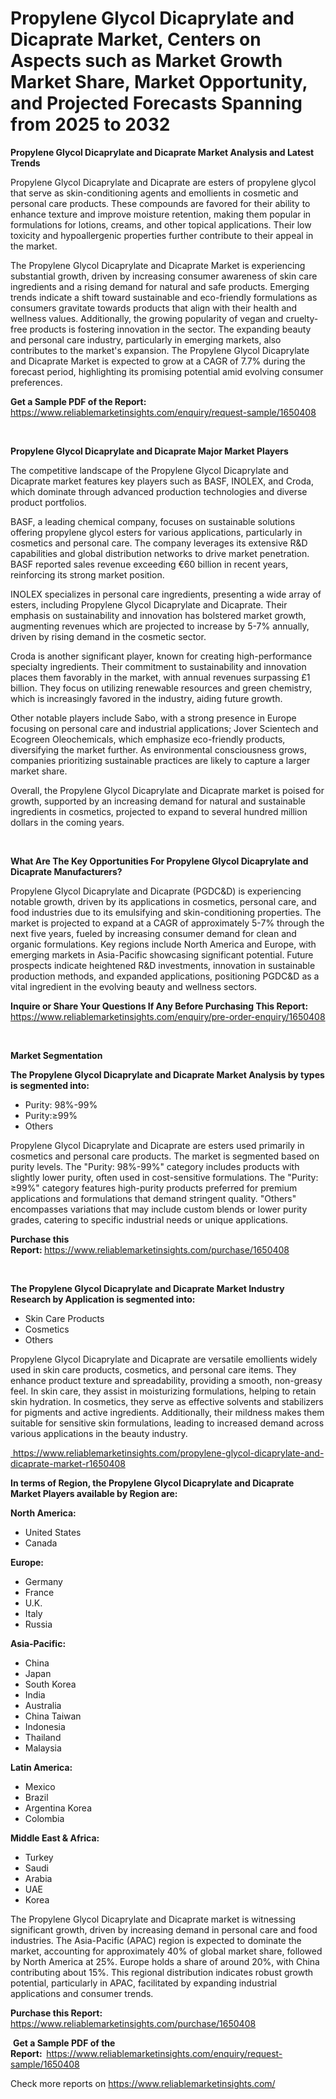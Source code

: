 <p><h1>Propylene Glycol Dicaprylate and Dicaprate Market, Centers on Aspects such as Market Growth Market Share, Market Opportunity, and Projected Forecasts Spanning from 2025 to 2032</h1></p><p><strong>Propylene Glycol Dicaprylate and Dicaprate Market Analysis and Latest Trends</strong></p>
<p><p>Propylene Glycol Dicaprylate and Dicaprate are esters of propylene glycol that serve as skin-conditioning agents and emollients in cosmetic and personal care products. These compounds are favored for their ability to enhance texture and improve moisture retention, making them popular in formulations for lotions, creams, and other topical applications. Their low toxicity and hypoallergenic properties further contribute to their appeal in the market.</p><p>The Propylene Glycol Dicaprylate and Dicaprate Market is experiencing substantial growth, driven by increasing consumer awareness of skin care ingredients and a rising demand for natural and safe products. Emerging trends indicate a shift toward sustainable and eco-friendly formulations as consumers gravitate towards products that align with their health and wellness values. Additionally, the growing popularity of vegan and cruelty-free products is fostering innovation in the sector. The expanding beauty and personal care industry, particularly in emerging markets, also contributes to the market's expansion. The Propylene Glycol Dicaprylate and Dicaprate Market is expected to grow at a CAGR of 7.7% during the forecast period, highlighting its promising potential amid evolving consumer preferences.</p></p>
<p><strong>Get a Sample PDF of the Report:&nbsp;</strong> <a href="https://www.reliablemarketinsights.com/enquiry/request-sample/1650408?utm_campaign=2769&utm_medium=2&utm_source=Github&utm_content=ia&utm_term=23032025&utm_id=propylene-glycol-dicaprylate-and-dicaprate">https://www.reliablemarketinsights.com/enquiry/request-sample/1650408</a></p>
<p>&nbsp;</p>
<p><strong>Propylene Glycol Dicaprylate and Dicaprate Major Market Players</strong></p>
<p><p>The competitive landscape of the Propylene Glycol Dicaprylate and Dicaprate market features key players such as BASF, INOLEX, and Croda, which dominate through advanced production technologies and diverse product portfolios. </p><p>BASF, a leading chemical company, focuses on sustainable solutions offering propylene glycol esters for various applications, particularly in cosmetics and personal care. The company leverages its extensive R&D capabilities and global distribution networks to drive market penetration. BASF reported sales revenue exceeding €60 billion in recent years, reinforcing its strong market position.</p><p>INOLEX specializes in personal care ingredients, presenting a wide array of esters, including Propylene Glycol Dicaprylate and Dicaprate. Their emphasis on sustainability and innovation has bolstered market growth, augmenting revenues which are projected to increase by 5-7% annually, driven by rising demand in the cosmetic sector.</p><p>Croda is another significant player, known for creating high-performance specialty ingredients. Their commitment to sustainability and innovation places them favorably in the market, with annual revenues surpassing £1 billion. They focus on utilizing renewable resources and green chemistry, which is increasingly favored in the industry, aiding future growth.</p><p>Other notable players include Sabo, with a strong presence in Europe focusing on personal care and industrial applications; Jover Scientech and Ecogreen Oleochemicals, which emphasize eco-friendly products, diversifying the market further. As environmental consciousness grows, companies prioritizing sustainable practices are likely to capture a larger market share.</p><p>Overall, the Propylene Glycol Dicaprylate and Dicaprate market is poised for growth, supported by an increasing demand for natural and sustainable ingredients in cosmetics, projected to expand to several hundred million dollars in the coming years.</p></p>
<p>&nbsp;</p>
<p><strong>What Are The Key Opportunities For Propylene Glycol Dicaprylate and Dicaprate Manufacturers?</strong></p>
<p><p>Propylene Glycol Dicaprylate and Dicaprate (PGDC&D) is experiencing notable growth, driven by its applications in cosmetics, personal care, and food industries due to its emulsifying and skin-conditioning properties. The market is projected to expand at a CAGR of approximately 5-7% through the next five years, fueled by increasing consumer demand for clean and organic formulations. Key regions include North America and Europe, with emerging markets in Asia-Pacific showcasing significant potential. Future prospects indicate heightened R&D investments, innovation in sustainable production methods, and expanded applications, positioning PGDC&D as a vital ingredient in the evolving beauty and wellness sectors.</p></p>
<p><strong>Inquire or Share Your Questions If Any Before Purchasing This Report:</strong> <a href="https://www.reliablemarketinsights.com/enquiry/pre-order-enquiry/1650408?utm_campaign=2769&utm_medium=2&utm_source=Github&utm_content=ia&utm_term=23032025&utm_id=propylene-glycol-dicaprylate-and-dicaprate">https://www.reliablemarketinsights.com/enquiry/pre-order-enquiry/1650408</a></p>
<p>&nbsp;</p>
<p><strong>Market Segmentation</strong></p>
<p><strong>The Propylene Glycol Dicaprylate and Dicaprate Market Analysis by types is segmented into:</strong></p>
<p><ul><li>Purity: 98%-99%</li><li>Purity:≥99%</li><li>Others</li></ul></p>
<p><p>Propylene Glycol Dicaprylate and Dicaprate are esters used primarily in cosmetics and personal care products. The market is segmented based on purity levels. The "Purity: 98%-99%" category includes products with slightly lower purity, often used in cost-sensitive formulations. The "Purity: ≥99%" category features high-purity products preferred for premium applications and formulations that demand stringent quality. "Others" encompasses variations that may include custom blends or lower purity grades, catering to specific industrial needs or unique applications.</p></p>
<p><strong>Purchase this Report:&nbsp;</strong><a href="https://www.reliablemarketinsights.com/purchase/1650408?utm_campaign=2769&utm_medium=2&utm_source=Github&utm_content=ia&utm_term=23032025&utm_id=propylene-glycol-dicaprylate-and-dicaprate">https://www.reliablemarketinsights.com/purchase/1650408</a></p>
<p>&nbsp;</p>
<p><strong>The Propylene Glycol Dicaprylate and Dicaprate Market Industry Research by Application is segmented into:</strong></p>
<p><ul><li>Skin Care Products</li><li>Cosmetics</li><li>Others</li></ul></p>
<p><p>Propylene Glycol Dicaprylate and Dicaprate are versatile emollients widely used in skin care products, cosmetics, and personal care items. They enhance product texture and spreadability, providing a smooth, non-greasy feel. In skin care, they assist in moisturizing formulations, helping to retain skin hydration. In cosmetics, they serve as effective solvents and stabilizers for pigments and active ingredients. Additionally, their mildness makes them suitable for sensitive skin formulations, leading to increased demand across various applications in the beauty industry.</p></p>
<p><a href="https://www.reliablemarketinsights.com/propylene-glycol-dicaprylate-and-dicaprate-market-r1650408?utm_campaign=2769&utm_medium=2&utm_source=Github&utm_content=ia&utm_term=23032025&utm_id=propylene-glycol-dicaprylate-and-dicaprate">&nbsp;https://www.reliablemarketinsights.com/propylene-glycol-dicaprylate-and-dicaprate-market-r1650408</a></p>
<p><strong>In terms of Region, the Propylene Glycol Dicaprylate and Dicaprate Market Players available by Region are:</strong></p>
<p>
    <p> <strong> North America: </strong>
        <ul>
            <li>United States</li>
            <li>Canada</li>
        </ul>
        </p> 
    <p> <strong> Europe: </strong>
        <ul>
            <li>Germany</li>
            <li>France</li>
            <li>U.K.</li>
            <li>Italy</li>
            <li>Russia</li>
        </ul>
        </p> 
    <p> <strong> Asia-Pacific: </strong>
        <ul>
            <li>China</li>
            <li>Japan</li>
            <li>South Korea</li>
            <li>India</li>
            <li>Australia</li>
            <li>China Taiwan</li>
            <li>Indonesia</li>
            <li>Thailand</li>
            <li>Malaysia</li>
        </ul>
        </p> 
    <p> <strong> Latin America: </strong>
        <ul>
            <li>Mexico</li>
            <li>Brazil</li>
            <li>Argentina Korea</li>
            <li>Colombia</li>
        </ul>
        </p> 
    <p> <strong> Middle East & Africa: </strong>
        <ul>
            <li>Turkey</li>
            <li>Saudi</li>
            <li>Arabia</li>
            <li>UAE</li>
            <li>Korea</li>
        </ul>
    </p>
    </p>
<p><p>The Propylene Glycol Dicaprylate and Dicaprate market is witnessing significant growth, driven by increasing demand in personal care and food industries. The Asia-Pacific (APAC) region is expected to dominate the market, accounting for approximately 40% of global market share, followed by North America at 25%. Europe holds a share of around 20%, with China contributing about 15%. This regional distribution indicates robust growth potential, particularly in APAC, facilitated by expanding industrial applications and consumer trends.</p></p>
<p><strong>Purchase this Report: </strong><a href="https://www.reliablemarketinsights.com/purchase/1650408?utm_campaign=2769&utm_medium=2&utm_source=Github&utm_content=ia&utm_term=23032025&utm_id=propylene-glycol-dicaprylate-and-dicaprate">https://www.reliablemarketinsights.com/purchase/1650408</a></p>
<p>&nbsp;<strong>Get a Sample PDF of the Report:&nbsp;&nbsp;</strong><a href="https://www.reliablemarketinsights.com/enquiry/request-sample/1650408?utm_campaign=2769&utm_medium=2&utm_source=Github&utm_content=ia&utm_term=23032025&utm_id=propylene-glycol-dicaprylate-and-dicaprate">https://www.reliablemarketinsights.com/enquiry/request-sample/1650408</a></p>
<p><strong></strong></p>
<p>Check more reports on <a href="https://www.reliablemarketinsights.com/?utm_campaign=2769&utm_medium=2&utm_source=Github&utm_content=ia&utm_term=23032025&utm_id=propylene-glycol-dicaprylate-and-dicaprate">https://www.reliablemarketinsights.com/</a></p>